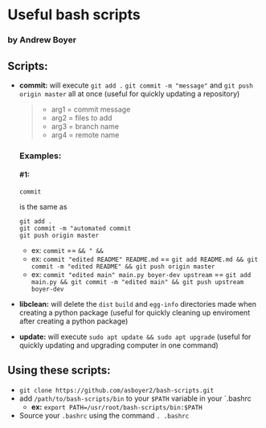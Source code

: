 # Useful bash scripts
### by Andrew Boyer

## Scripts:
* **commit:** will execute `git add .` `git commit -m "message"` and `git push origin master` all at once (useful for quickly updating a repository) 

    > - arg1 = commit message
    > - arg2 = files to add
    > - arg3 = branch name
    > - arg4 = remote name
    ### Examples:
    #### #1:
    ```shell
    commit
    ```
    is the same as
    ```shell
    git add .
    git commit -m "automated commit
    git push origin master
    ``` 
    * ex: `commit` == ` && " && `
    * ex: `commit "edited README" README.md` == `git add README.md && git commit -m "edited README" && git push origin master`
    * ex: `commit "edited main" main.py boyer-dev upstream` == `git add main.py && git commit -m "edited main" && git push upstream boyer-dev`

* **libclean:** will delete the `dist` `build` and `egg-info` directories made when creating a python package (useful for quickly cleaning up enviroment after creating a python package)
* **update:** will execute `sudo apt update && sudo apt upgrade` (useful for quickly updating and upgrading computer in one command)

## Using these scripts:
* `git clone https://github.com/asboyer2/bash-scripts.git`
* add `/path/to/bash-scripts/bin` to your `$PATH` variable in your `.bashrc
	* **ex:** `export PATH=/usr/root/bash-scripts/bin:$PATH`
* Source your `.bashrc` using the command `. .bashrc`
